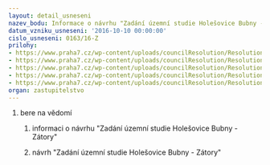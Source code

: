 ```yaml
---
layout: detail_usneseni
nazev_bodu: Informace o návrhu "Zadání územní studie Holešovice Bubny - Zátory"
datum_vzniku_usneseni: '2016-10-10 00:00:00'
cislo_usneseni: 0163/16-Z
prilohy:
- https://www.praha7.cz/wp-content/uploads/councilResolution/Resolutions/27446/export/c1duvodova_zprava~116224.doc
- https://www.praha7.cz/wp-content/uploads/councilResolution/Resolutions/27446/export/c2NavrhZadaniUSHolesoviceBubnyZatory~116223.doc
- https://www.praha7.cz/wp-content/uploads/councilResolution/Resolutions/27446/export/c3Prilohac1NavrhuZadaniUSHolesoviceBubnyZatory~116222.pdf
- https://www.praha7.cz/wp-content/uploads/councilResolution/Resolutions/27446/export/c4UsneseniRMCc097016Rzedne4102016~116221.pdf
- https://www.praha7.cz/wp-content/uploads/councilResolution/Resolutions/27446/export/export~301497.pdf
organ: zastupitelstvo
---
```

<OL class=urzList_view id=urzList>
<LI class=urzClass1><SPAN name="1">bere na vědomí</SPAN> 
<OL class=urzOlClass>
<LI class=urzClass2 style="TEXT-ALIGN: left"><SPAN>
<P>informaci o návrhu "Zadání územní studie Holešovice Bubny - Zátory"</P></SPAN></LI>
<LI class=urzClass2 style="TEXT-ALIGN: left"><SPAN>
<P>návrh "Zadání územní studie Holešovice Bubny - Zátory"</P></SPAN></LI></OL></LI></OL>